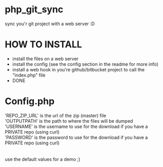 # php_git_sync
sync you'r git project with a web server :D


# HOW TO INSTALL
 - install the files on a web server
 - install the config (see the config section in the readme for more info)
 - install a web hook in you're github/bitbucket project to call the "index.php" file
 - DONE
 
# Config.php
'REPO_ZIP_URL' is the url of the zip (master) file<br />
'OUTPUTPATH' is the path to where the files will be dumped<br />
'USERNAME' is the username to use for the download if you have a PRIVATE repo (using curl)<br />
'PASSWORD' is the password to use for the download if you have a PRIVATE repo (using curl)<br />
<br /><br />
use the default values for a demo ;)
